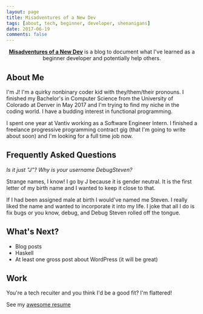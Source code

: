 ```yaml
---
layout: page
title: Misadventures of a New Dev
tags: [about, tech, beginner, developer, shenanigans]
date: 2017-06-19
comments: false
---
```

    
<center><a href="http://DebugSteven.github.io/"><b>Misadventures of a New Dev</b></a> is a blog to document what I've learned as a beginner developer and potentially help others.</center>

## About Me
I'm J! I'm a quirky nonbinary coder kid with they/them/their pronouns. I finished my Bachelor's in Computer Science from the University of Colorado at Denver in May 2017 and I'm trying to find my niche in the coding world. I have a budding interest in functional programming. 

I spent one year at Vantiv working as a Software Engineer Intern. I finished a freelance progressive programming contract gig (that I'm going to write about soon) and I'm looking for a full time job now.

## Frequently Asked Questions
_Is it just "J"?_ 
_Why is your username DebugSteven?_

Strange names, I know! I go by J because it is gender neutral. It is the first letter of my birth name and I wanted to keep it close to that. 

If I had been assigned male at birth I would've named me Steven. I really liked the name and wanted to incorporate it into my life. I joke that all I do is fix bugs or you know, debug, and Debug Steven rolled off the tongue.

## What's Next?
* Blog posts
* Haskell
* At least one gross post about WordPress (it will be great)

## Work

You're a tech recuiter and you think I'd be a good fit?
I'm flattered!

See my [awesome resume](https://github.com/DebugSteven/Resume/blob/master/DebugSteven_Resume.pdf)
